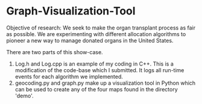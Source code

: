 # Graph-Visualization-Tool

Objective of research: We seek to make the organ transplant process as fair as possible. We are experimenting with different allocation algorithms to pioneer a new way to manage donated organs in the United States.

There are two parts of this show-case.
1) Log.h and Log.cpp is an example of my coding in C++. This is a modification of the code-base which I submitted. It logs all run-time events for each algorithm we implemented.
2) geocoding.py and graph.py make up a visualization tool in Python which can be used to create any of the four maps found in the directory 'demo'.
